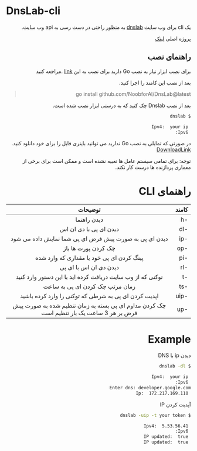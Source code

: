 # DnsLab-cli

<div dir="rtl">

یک cli برای وب سایت [dnslab](dnslab.ir) به منظور راحتی در دست رسی به api وب سایت.

پروژه اصلی [لینک](https://github.com/AkbarAsghari/DNSLab-WebSite)

## راهنمای نصب

برای نصب ابزار نیاز به نصب Go
دارید برای نصب به این [link](https://go.dev/doc/install) .مراجعه کنید

بعد از نصب این کامند را اجرا کنید.

> go install github.com/NoobforAl/DnsLab@latest

بعد از نصب Dnslab
چک کنید که به درستی ابزار نصب شده است.

```bash
$ dnslab

 Ipv4:  your ip
 Ipv6:
```

در صورتی که تمایلی به نصب Go
ندارید می توانید باینری فایل را برای خود دانلود کنید.
[DownloadLink](https://mega.nz/folder/AKcTWJCS#Y5FU8rIEy9ZlBRsyIfpCPA)

توجه: برای تمامی سیستم عامل ها تعبیه نشده است
و ممکن است برای برخی از معماری پردازنده ها درست کار نکند.

# راهنمای CLI

| کامند |                                         توضیحات                                          |
| ----- | :--------------------------------------------------------------------------------------: |
| -h    |                                       دیدن راهنما                                        |
| -dl   |                                  دیدن ای پی با دی ان اس                                  |
| -ip   |                  دیدن ای پی به صورت پیش فرض ای پی شما نمایش داده می شود                  |
| -op   |                                   چک کردن پورت ها باز                                    |
| -pi   |                        پینگ کردن ای پی خود یا مقداری که وارد شده                         |
| -rl   |                                  دیدن دی ان اس با ای پی                                  |
| -t    |                توکنی که از وب سایت دریافت کرده اید با این دستور وارد کنید                |
| -ts   |                             زمان مرتب چک کردن ای پی به ساعت                              |
| -uip  |                   اپدیت کردن ای پی به شرطی که توکنی را وارد کرده باشید                   |
| -up   | چک کردن مداوم ای پی بسته به زمان تنظیم شده به صورت پیش فرض بر هر 3 ساعت یک بار تنظیم است |

# Example

دیدن ip با DNS

```bash
$ dnslab -dl

 Ipv4:  your ip
 Ipv6:
Enter dns: developer.google.com
 Ip:  172.217.169.110

```

آپدیت کردن IP

```bash
$ dnslab -uip -t your token

 Ipv4:  5.53.56.41
 Ipv6:
 IP updated:  true
 IP updated:  true
```

</div>

